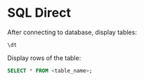# SQL Direct

After connecting to database, display tables:

```postgres
\dt
```

Display rows of the table:

```sql
SELECT * FROM <table_name>;
```
